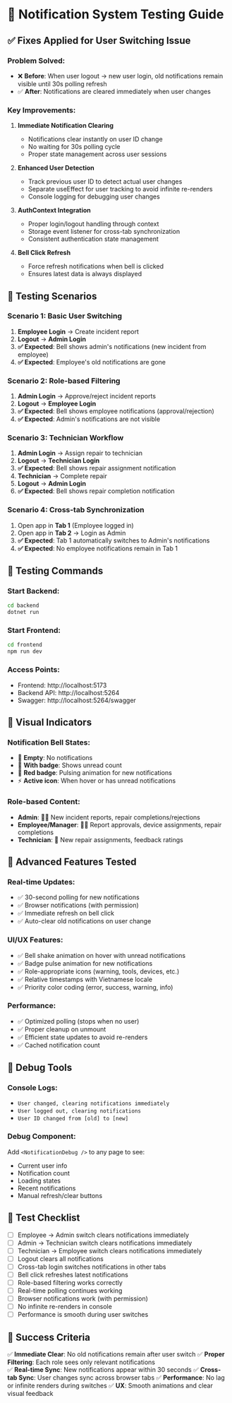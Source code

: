 # 🔔 Notification System Testing Guide

## **✅ Fixes Applied for User Switching Issue**

### **Problem Solved:**
- ❌ **Before**: When user logout → new user login, old notifications remain visible until 30s polling refresh
- ✅ **After**: Notifications are cleared immediately when user changes

### **Key Improvements:**

1. **Immediate Notification Clearing**
   - Notifications clear instantly on user ID change
   - No waiting for 30s polling cycle
   - Proper state management across user sessions

2. **Enhanced User Detection**
   - Track previous user ID to detect actual user changes
   - Separate useEffect for user tracking to avoid infinite re-renders
   - Console logging for debugging user changes

3. **AuthContext Integration**
   - Proper login/logout handling through context
   - Storage event listener for cross-tab synchronization
   - Consistent authentication state management

4. **Bell Click Refresh**
   - Force refresh notifications when bell is clicked
   - Ensures latest data is always displayed

## **🧪 Testing Scenarios**

### **Scenario 1: Basic User Switching**
1. **Employee Login** → Create incident report
2. **Logout** → **Admin Login**
3. **✅ Expected**: Bell shows admin's notifications (new incident from employee)
4. **✅ Expected**: Employee's old notifications are gone

### **Scenario 2: Role-based Filtering**
1. **Admin Login** → Approve/reject incident reports
2. **Logout** → **Employee Login**  
3. **✅ Expected**: Bell shows employee notifications (approval/rejection)
4. **✅ Expected**: Admin's notifications are not visible

### **Scenario 3: Technician Workflow**
1. **Admin Login** → Assign repair to technician
2. **Logout** → **Technician Login**
3. **✅ Expected**: Bell shows repair assignment notification
4. **Technician** → Complete repair
5. **Logout** → **Admin Login**
6. **✅ Expected**: Bell shows repair completion notification

### **Scenario 4: Cross-tab Synchronization**
1. Open app in **Tab 1** (Employee logged in)
2. Open app in **Tab 2** → Login as Admin
3. **✅ Expected**: Tab 1 automatically switches to Admin's notifications
4. **✅ Expected**: No employee notifications remain in Tab 1

## **🔧 Testing Commands**

### **Start Backend:**
```bash
cd backend
dotnet run
```

### **Start Frontend:**
```bash
cd frontend  
npm run dev
```

### **Access Points:**
- Frontend: http://localhost:5173
- Backend API: http://localhost:5264
- Swagger: http://localhost:5264/swagger

## **👀 Visual Indicators**

### **Notification Bell States:**
- 🔔 **Empty**: No notifications
- 🔔 **With badge**: Shows unread count
- 🔴 **Red badge**: Pulsing animation for new notifications
- ⚡ **Active icon**: When hover or has unread notifications

### **Role-based Content:**
- **Admin**: 👨‍💼 New incident reports, repair completions/rejections
- **Employee/Manager**: 🧑‍💻 Report approvals, device assignments, repair completions
- **Technician**: 🔧 New repair assignments, feedback ratings

## **🚀 Advanced Features Tested**

### **Real-time Updates:**
- ✅ 30-second polling for new notifications
- ✅ Browser notifications (with permission)
- ✅ Immediate refresh on bell click
- ✅ Auto-clear old notifications on user change

### **UI/UX Features:**
- ✅ Bell shake animation on hover with unread notifications
- ✅ Badge pulse animation for new notifications  
- ✅ Role-appropriate icons (warning, tools, devices, etc.)
- ✅ Relative timestamps with Vietnamese locale
- ✅ Priority color coding (error, success, warning, info)

### **Performance:**
- ✅ Optimized polling (stops when no user)
- ✅ Proper cleanup on unmount
- ✅ Efficient state updates to avoid re-renders
- ✅ Cached notification count

## **🐛 Debug Tools**

### **Console Logs:**
- `User changed, clearing notifications immediately`
- `User logged out, clearing notifications`  
- `User ID changed from [old] to [new]`

### **Debug Component:**
Add `<NotificationDebug />` to any page to see:
- Current user info
- Notification count
- Loading states
- Recent notifications
- Manual refresh/clear buttons

## **📝 Test Checklist**

- [ ] Employee → Admin switch clears notifications immediately
- [ ] Admin → Technician switch clears notifications immediately  
- [ ] Technician → Employee switch clears notifications immediately
- [ ] Logout clears all notifications
- [ ] Cross-tab login switches notifications in other tabs
- [ ] Bell click refreshes latest notifications
- [ ] Role-based filtering works correctly
- [ ] Real-time polling continues working
- [ ] Browser notifications work (with permission)
- [ ] No infinite re-renders in console
- [ ] Performance is smooth during user switches

## **🎯 Success Criteria**

✅ **Immediate Clear**: No old notifications remain after user switch
✅ **Proper Filtering**: Each role sees only relevant notifications  
✅ **Real-time Sync**: New notifications appear within 30 seconds
✅ **Cross-tab Sync**: User changes sync across browser tabs
✅ **Performance**: No lag or infinite renders during switches
✅ **UX**: Smooth animations and clear visual feedback